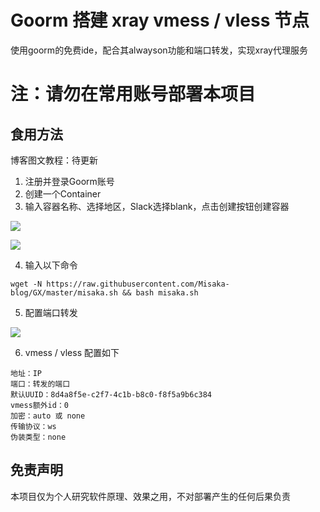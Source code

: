 # Goorm 搭建 xray vmess / vless 节点

使用goorm的免费ide，配合其alwayson功能和端口转发，实现xray代理服务

# 注：请勿在常用账号部署本项目

## 食用方法

博客图文教程：待更新

1. 注册并登录Goorm账号
2. 创建一个Container
3. 输入容器名称、选择地区，Slack选择blank，点击创建按钮创建容器

![](https://gcore.jsdelivr.net/gh/Misaka-blog/tuchuang@master/20220531052101.png)

![](https://gcore.jsdelivr.net/gh/Misaka-blog/tuchuang@master/20220531052141.png)

4. 输入以下命令

```shell
wget -N https://raw.githubusercontent.com/Misaka-blog/GX/master/misaka.sh && bash misaka.sh
```

5. 配置端口转发

![](https://gcore.jsdelivr.net/gh/Misaka-blog/tuchuang@master/20220531052447.png)

6. vmess / vless 配置如下

```
地址：IP
端口：转发的端口
默认UUID：8d4a8f5e-c2f7-4c1b-b8c0-f8f5a9b6c384
vmess额外id：0
加密：auto 或 none
传输协议：ws
伪装类型：none
```

## 免责声明

本项目仅为个人研究软件原理、效果之用，不对部署产生的任何后果负责
